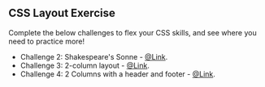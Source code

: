 ## CSS Layout Exercise

Complete the below challenges to flex your CSS skills, and see where you need to practice more!

- Challenge 2:  Shakespeare's Sonne - <a href="https://en.wikiversity.org/wiki/Web_Design/CSS_challenges"> @Link</a>.
- Challenge 3:  2-column layout - <a href="https://en.wikiversity.org/wiki/Web_Design/CSS_challenges"> @Link</a>.
- Challenge 4:  2 Columns with a header and footer - <a href="https://en.wikiversity.org/wiki/Web_Design/CSS_challenges"> @Link</a>.

